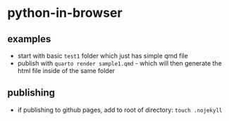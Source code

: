 # python-in-browser

## examples 
- start with basic `test1` folder which just has simple qmd file
- publish with `quarto render sample1.qmd` - which will then generate the html file inside of the same folder 

## publishing 
- if publishing to github pages, add to root of directory:
```touch .nojekyll```